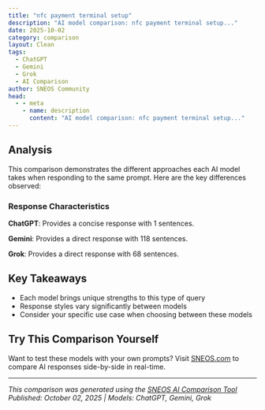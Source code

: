 ```yaml
---
title: "nfc payment terminal setup"
description: "AI model comparison: nfc payment terminal setup..."
date: 2025-10-02
category: comparison
layout: Clean
tags:
  - ChatGPT
  - Gemini
  - Grok
  - AI Comparison
author: SNEOS Community
head:
  - - meta
    - name: description
      content: "AI model comparison: nfc payment terminal setup..."
---
```


<ChatComparison
  title="nfc payment terminal setup"
  prompt="nfc payment terminal setup"
  :responses='{
    "ChatGPT": "Error calling OpenAI API.",
    "Gemini": "Setting up an NFC payment terminal can seem daunting, but breaking it down into steps makes it manageable. Here\u0027s a comprehensive guide:\n\n**1. Choose the Right NFC Payment Terminal:**\n\n*   **Types:**\n    *   **Standalone Terminals:** These are dedicated payment terminals often used in retail stores, restaurants, and other businesses.  They connect to a payment processor via Wi-Fi, Ethernet, or cellular data.\n    *   **Mobile Card Readers (Dongles):**  These are small devices that connect to a smartphone or tablet via Bluetooth or the audio jack.  They\u0027re ideal for mobile businesses, pop-up shops, and accepting payments on the go. Popular options include Square, Stripe, and PayPal Here.\n    *   **Smart POS Systems:** These are all-in-one systems that integrate payment processing, inventory management, reporting, and other business functions.  Many smart POS systems have built-in NFC capabilities. Examples include Clover, Toast (for restaurants), and Shopify POS.\n*   **Key Considerations:**\n    *   **Business Needs:**  How many transactions do you process daily?  Do you need to accept payments on the go?  Do you need inventory management?\n    *   **Payment Processor Compatibility:**  Make sure the terminal is compatible with your chosen payment processor (e.g., Square, Stripe, PayPal, a traditional merchant account provider).\n    *   **Fees:**  Understand the transaction fees, monthly fees, setup fees, and any other costs associated with the terminal and processor.  Compare different providers carefully.\n    *   **Security:**  Ensure the terminal is PCI-compliant and offers robust security features to protect customer data.\n    *   **Customer Support:**  Choose a provider with reliable customer support in case you encounter issues.\n    *   **Ease of Use:**  The terminal should be easy for both you and your customers to use.\n    *   **Connectivity:**  Consider the terminal\u0027s connectivity options (Wi-Fi, Ethernet, cellular) and choose the best option for your environment.\n    *   **Contactless Payment Methods:**  Ensure it supports all relevant contactless methods, including:\n        *   **NFC (Near-Field Communication):**  Apple Pay, Google Pay, Samsung Pay, and contactless credit cards.\n        *   **EMV Chip Cards:** Standard chip-and-PIN payments.\n        *   **Magnetic Stripe Cards:**  For older cards, though this is becoming less common.\n\n**2. Obtain a Merchant Account (If Needed):**\n\n*   **Why You Need One (Potentially):**  A merchant account is a special type of bank account that allows you to accept credit and debit card payments. Some payment processors like Square and Stripe act as aggregators and you don\u0027t need to obtain a merchant account on your own. However, for higher volume, higher risk or more specialized business models, obtaining a dedicated merchant account is advisable.\n*   **Choosing a Merchant Account Provider:**\n    *   **Traditional Merchant Account Providers:**  These companies (e.g., First Data, Worldpay, Global Payments) provide merchant accounts and payment processing services.  They often require a more involved application process but can offer lower transaction rates for high-volume businesses.\n    *   **Payment Aggregators (e.g., Square, Stripe, PayPal):**  These providers allow you to accept payments without setting up a separate merchant account. They handle the merchant account aspect for you. They are usually a great starting point.\n\n*   **Application Process:**  You\u0027ll typically need to provide information about your business, including:\n    *   Business name and address\n    *   Tax ID (EIN)\n    *   Bank account details\n    *   Business type and industry\n    *   Estimated monthly processing volume\n\n**3. Connect and Configure the Terminal:**\n\n*   **Standalone Terminals/Smart POS Systems:**\n    1.  **Unbox and Inspect:**  Make sure you have all the components, including the terminal, power adapter, and any necessary cables.\n    2.  **Connect Power:**  Plug the terminal into a power outlet.\n    3.  **Connect to Network:**  Connect the terminal to your Wi-Fi network or Ethernet cable.  Follow the terminal\u0027s instructions for connecting to Wi-Fi.\n    4.  **Initial Setup:**  Power on the terminal and follow the on-screen prompts to configure settings like language, date, time, and timezone.\n    5.  **Account Activation:**  Typically you activate the terminal online, providing the serial number, your merchant ID (if applicable), and other information. Follow the instructions provided by your payment processor.\n    6.  **Software Updates:**  Check for and install any available software updates.\n    7.  **Test Transaction:**  Perform a test transaction to ensure the terminal is working correctly.\n*   **Mobile Card Readers (Dongles):**\n    1.  **Charge the Reader:**  Charge the card reader completely before use.\n    2.  **Download the App:**  Download the payment processor\u0027s app (e.g., Square, Stripe, PayPal Here) on your smartphone or tablet.\n    3.  **Connect via Bluetooth/Audio Jack:**  Pair the card reader with your device via Bluetooth or plug it into the audio jack.\n    4.  **Log In:**  Log in to the app using your payment processor account credentials.\n    5.  **Test Transaction:**  Perform a test transaction to ensure the reader is working correctly.\n\n**4. Configure Payment Settings:**\n\n*   **Currency:**  Set the correct currency for your transactions.\n*   **Tax Rates:**  Configure any applicable sales tax rates.\n*   **Tipping Options:**  Enable or disable tipping options, and set default tip percentages.\n*   **Receipt Options:**  Customize receipt options (e.g., email receipts, printed receipts).\n*   **Transaction Limits:**  Set transaction limits (if desired) to prevent fraudulent activity.\n*   **Reporting:**  Familiarize yourself with the reporting features of your payment processor or terminal to track sales and manage your account.\n\n**5. Train Your Staff:**\n\n*   **Demonstrate Usage:**  Show your staff how to use the terminal to accept payments, process refunds, and handle common customer inquiries.\n*   **Provide Training Materials:**  Provide written instructions or videos for reference.\n*   **Practice Transactions:**  Have staff practice using the terminal with simulated transactions.\n*   **Troubleshooting:**  Teach staff how to troubleshoot common issues, such as card reading errors or network connectivity problems.\n\n**6. Security Best Practices:**\n\n*   **PCI Compliance:**  Adhere to the Payment Card Industry Data Security Standard (PCI DSS) to protect cardholder data. Your payment processor should guide you through this.\n*   **Secure Network:**  Use a secure Wi-Fi network with a strong password.  Avoid using public Wi-Fi networks for payment processing.\n*   **Keep Software Updated:**  Regularly update the terminal\u0027s software to patch security vulnerabilities.\n*   **Physical Security:**  Secure the terminal to prevent theft or tampering.\n*   **Employee Training:**  Educate employees about security best practices to prevent fraud.\n\n**7. Promote Contactless Payments:**\n\n*   **Signage:**  Display signs indicating that you accept NFC payments.\n*   **Verbal Communication:**  Inform customers that you accept contactless payments.\n*   **Training:**  Train your staff to encourage customers to use contactless payments.\n\n**Troubleshooting Tips:**\n\n*   **Card Not Recognized:**\n    *   Ensure the card is properly positioned near the NFC reader.\n    *   Try cleaning the card or reader.\n    *   Ask the customer to try a different card or payment method.\n    *   Check if the terminal\u0027s software is up to date.\n*   **Network Connectivity Issues:**\n    *   Check your Wi-Fi connection.\n    *   Restart the terminal.\n    *   Contact your internet service provider (ISP).\n*   **Transaction Errors:**\n    *   Verify the card details and amount.\n    *   Try the transaction again.\n    *   Contact your payment processor for assistance.\n\n**Key Payment Processor Options:**\n\n*   **Square:** User-friendly, popular for small businesses.  Good for mobile payments.\n*   **Stripe:**  Developer-friendly, ideal for online businesses and integrated payments.\n*   **PayPal:**  Widely recognized, good for both online and in-person payments.\n*   **Clover:**  A versatile POS system with a range of hardware and software options.\n*   **Toast:**  Designed specifically for restaurants, offering features like online ordering and table management.\n*   **Traditional Merchant Account Providers (e.g., First Data, Worldpay, Global Payments):**  Potentially lower rates for high-volume businesses, but often more complex to set up.\n\n**Important Considerations:**\n\n*   **Read the Fine Print:** Carefully review the terms and conditions of your merchant account agreement or payment processor agreement.\n*   **Monitor Your Account:** Regularly monitor your account for fraudulent activity or unauthorized transactions.\n*   **Stay Informed:** Stay up-to-date on the latest payment industry trends and security best practices.\n\nBy following these steps and carefully considering your business needs, you can successfully set up an NFC payment terminal and start accepting contactless payments. Remember to research and compare different options to find the best solution for your specific situation. Good luck!\n",
    "Grok": "Setting up an NFC (Near Field Communication) payment terminal allows businesses to accept contactless payments from customers using credit/debit cards, mobile wallets (like Apple Pay, Google Pay, or Samsung Pay), or other NFC-enabled devices. Below is a step-by-step guide to setting up an NFC payment terminal:\n\n---\n\n### **1. Understand NFC Payment Technology**\n- **What is NFC?** NFC is a short-range wireless technology that enables devices to communicate when they are close to each other (typically within 4 cm). It is widely used for contactless payments.\n- **Benefits:** Fast transactions, enhanced security (via tokenization), and convenience for customers.\n- **Requirements:** An NFC-enabled payment terminal, a merchant account, and a compatible payment processing service.\n\n---\n\n### **2. Choose a Payment Processor or Merchant Service Provider**\n- Select a payment processor that supports NFC payments. Popular providers include:\n  - Square\n  - PayPal\n  - Stripe\n  - Clover\n  - SumUp\n  - Traditional banks (e.g., Chase, Bank of America)\n- Ensure the provider supports contactless payments and offers NFC-compatible hardware.\n\n**Key Considerations:**\n- Transaction fees (per swipe/tap).\n- Monthly fees or subscription costs.\n- Compatibility with your business type and POS (Point of Sale) system.\n- Availability of customer support.\n\n---\n\n### **3. Acquire an NFC-Enabled Payment Terminal**\n- Purchase or lease an NFC payment terminal or card reader from your chosen payment processor. Examples of NFC-compatible devices include:\n  - Square Reader for contactless and chip payments\n  - Clover Flex or Clover Mini\n  - PayPal Zettle Reader\n  - Stripe Terminal\n- Ensure the terminal supports major contactless payment methods (Visa, Mastercard, Amex, Discover) and mobile wallets (Apple Pay, Google Pay, Samsung Pay).\n- Some providers bundle the terminal with their service, while others may charge a one-time or rental fee.\n\n**Requirements:**\n- The terminal should have an NFC symbol (a small icon with curved lines) to indicate contactless payment support.\n- It should comply with EMV (chip card) standards for added security.\n\n---\n\n### **4. Set Up a Merchant Account**\n- Sign up for a merchant account with your chosen payment processor if you don\u2019t already have one.\n- Provide necessary business information, such as:\n  - Business name, address, and contact details.\n  - Tax ID or EIN (Employer Identification Number).\n  - Bank account details for receiving payments.\n- Complete any required verification (e.g., identity or business validation).\n\n---\n\n### **5. Connect and Configure the NFC Terminal**\n- **Unbox the Terminal:** Follow the manufacturer\u2019s instructions for initial setup (charging, powering on, etc.).\n- **Connect to the Internet:** Most NFC terminals require an internet connection via Wi-Fi, Ethernet, or cellular data to process payments.\n- **Pair with POS System or App:** If your terminal integrates with a POS system or mobile app (e.g., Square app, Clover app):\n  - Download the app on your smartphone, tablet, or computer.\n  - Follow the pairing instructions (usually via Bluetooth or a wired connection).\n- **Log In:** Use your merchant account credentials to log into the terminal or app.\n\n**Test the Connection:** Ensure the terminal can connect to the payment processor\u2019s servers for real-time transaction processing.\n\n---\n\n### **6. Enable Contactless Payments**\n- In the terminal or app settings, ensure that contactless or NFC payments are enabled.\n- Check for firmware updates for the terminal to ensure it has the latest security and compatibility features.\n\n---\n\n### **7. Train Staff**\n- Train employees on how to use the NFC terminal, including:\n  - How to process contactless payments (instruct customers to tap their card or phone on the terminal).\n  - How to handle declined transactions or errors.\n  - How to issue refunds or void transactions.\n- Ensure staff know how to troubleshoot basic issues (e.g., connectivity problems).\n\n---\n\n### **8. Test the NFC Terminal**\n- Conduct a test transaction using an NFC-enabled card or mobile wallet to ensure everything works correctly.\n- Verify that the payment is processed, and the funds are deposited into your merchant account (this may take 1-3 business days depending on the provider).\n\n---\n\n### **9. Display Contactless Payment Signage**\n- Inform customers that you accept contactless payments by displaying signage or decals (often provided by the payment processor) with logos for Visa payWave, Mastercard Contactless, Apple Pay, Google Pay, etc.\n\n---\n\n### **10. Monitor Transactions and Fees**\n- Regularly check transaction reports through your payment processor\u2019s dashboard or app to track sales and identify any issues.\n- Review processing fees to ensure they align with the agreed-upon rates.\n\n---\n\n### **Troubleshooting Common Issues**\n- **Terminal Not Detecting NFC Payments:** Ensure the terminal is powered on, connected to the internet, and that NFC/contactless payments are enabled in the settings.\n- **Slow or Failed Transactions:** Check internet connectivity and ensure the customer\u2019s card or device supports NFC.\n- **Customer Card Declined:** Advise the customer to use an alternative payment method or contact their bank.\n- **Firmware/Software Issues:** Update the terminal\u2019s firmware or app to the latest version.\n\n---\n\n### **Security Best Practices**\n- **PCI Compliance:** Ensure your setup complies with Payment Card Industry Data Security Standards (PCI DSS) to protect customer data.\n- **Encryption and Tokenization:** NFC payments use tokenization (randomly generated codes instead of card numbers) for added security.\n- **Protect the Terminal:** Keep the terminal in a secure location to prevent tampering or theft.\n- **Regular Updates:** Keep the terminal\u2019s software/firmware up to date to address security vulnerabilities.\n\n---\n\nBy following these steps, you can successfully set up an NFC payment terminal and start accepting contactless payments. If you encounter specific issues or need assistance with a particular brand or provider, let me know, and I can provide more tailored guidance!"
  }'
  published-date="08:30"
/>

## Analysis

This comparison demonstrates the different approaches each AI model takes when responding to the same prompt. Here are the key differences observed:

### Response Characteristics

**ChatGPT**: Provides a concise response with 1 sentences. 

**Gemini**: Provides a direct response with 118 sentences. 

**Grok**: Provides a direct response with 68 sentences. 

## Key Takeaways

- Each model brings unique strengths to this type of query
- Response styles vary significantly between models
- Consider your specific use case when choosing between these models

## Try This Comparison Yourself

Want to test these models with your own prompts? Visit [SNEOS.com](https://sneos.com) to compare AI responses side-by-side in real-time.

---

*This comparison was generated using the [SNEOS AI Comparison Tool](https://sneos.com)*
*Published: October 02, 2025 | Models: ChatGPT, Gemini, Grok*
